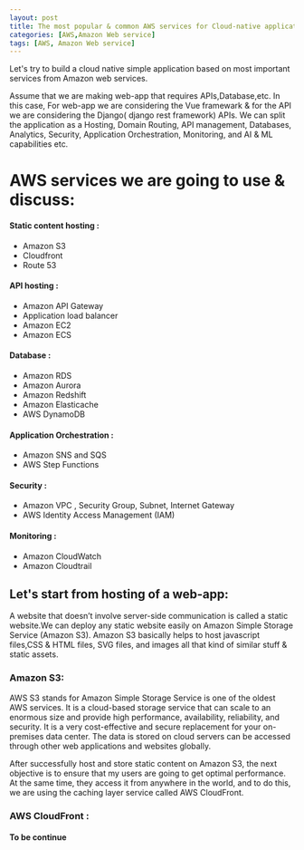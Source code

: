 ```yaml
---
layout: post
title: The most popular & common AWS services for Cloud-native application(s)
categories: [AWS,Amazon Web service]
tags: [AWS, Amazon Web service]
---
```



Let's try to build a cloud native simple application based on most important services from Amazon web services. 

Assume that we are making web-app that requires APIs,Database,etc. In this case, For web-app we are considering the Vue framewark & for the API we are considering the Django( django rest framework) APIs. We can split the application as a Hosting, Domain Routing, API management, Databases, Analytics, Security, Application Orchestration, Monitoring, and AI & ML capabilities etc.

# AWS services we are going to use & discuss: 
#### Static content hosting :
- Amazon S3 
- Cloudfront
- Route 53
#### API hosting :
- Amazon API Gateway
- Application load balancer
- Amazon EC2
- Amazon ECS
#### Database :
- Amazon RDS
- Amazon Aurora
- Amazon Redshift
- Amazon Elasticache
- AWS DynamoDB
#### Application Orchestration :
- Amazon SNS and SQS
- AWS Step Functions
#### Security :

- Amazon VPC , Security Group, Subnet, Internet Gateway 
- AWS Identity Access Management (IAM)
#### Monitoring :
- Amazon CloudWatch
- Amazon Cloudtrail




## Let's start from hosting of a web-app: 
A website that doesn’t involve server-side communication is called a static website.We can deploy any static website easily on Amazon Simple Storage Service (Amazon S3). Amazon S3 basically helps to host javascript files,CSS & HTML files, SVG files, and images all that kind of similar stuff & static assets. 

### Amazon S3: 
AWS S3 stands for Amazon Simple Storage Service is one of the oldest AWS services. It is a cloud-based storage service that can scale to an enormous size and provide high performance, availability, reliability, and security. It is a very cost-effective and secure replacement for your on-premises data center. The data is stored on cloud servers can be accessed through other web applications and websites globally.

After successfully host and store static content on Amazon S3, the next objective is to ensure that my users are going to get optimal performance. At the same time, they access it from anywhere in the world, and to do this, we are using the caching layer service called AWS CloudFront.

### AWS CloudFront :

#### To be continue


